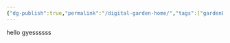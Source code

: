 ```yaml
---
{"dg-publish":true,"permalink":"/digital-garden-home/","tags":["gardenEntry"]}
---
```


hello gyessssss